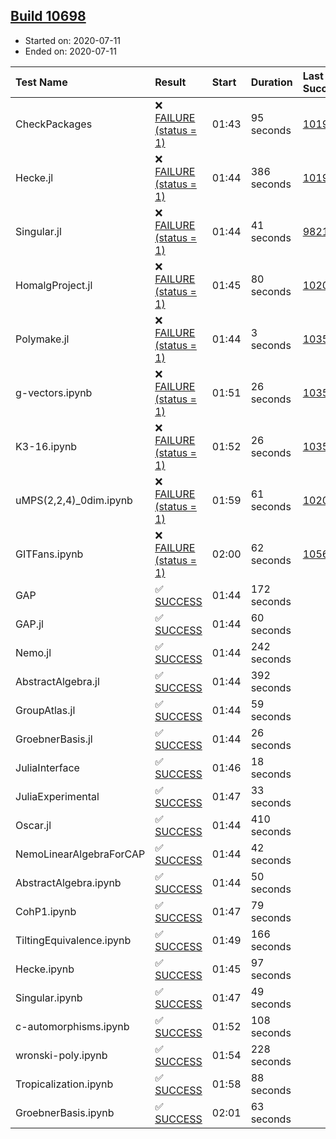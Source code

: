 ## [Build 10698](https://oscarci.mathematik.uni-kl.de/job/oscar/10698/)

* Started on: 2020-07-11
* Ended on: 2020-07-11

| Test Name    | Result | Start | Duration | Last Success | First Failure |
|:-------------|:-------|:------|:---------|:-------------|:--------------|
| CheckPackages | ❌ [FAILURE (status = 1)](https://oscarci.mathematik.uni-kl.de/job/oscar/10698/artifact/logs/build-10698/CheckPackages.log) | 01:43 | 95 seconds | [10197](https://oscarci.mathematik.uni-kl.de/job/oscar/10197/) | [10198](https://oscarci.mathematik.uni-kl.de/job/oscar/10198/) |
| Hecke.jl | ❌ [FAILURE (status = 1)](https://oscarci.mathematik.uni-kl.de/job/oscar/10698/artifact/logs/build-10698/Hecke.jl.log) | 01:44 | 386 seconds | [10197](https://oscarci.mathematik.uni-kl.de/job/oscar/10197/) | [10198](https://oscarci.mathematik.uni-kl.de/job/oscar/10198/) |
| Singular.jl | ❌ [FAILURE (status = 1)](https://oscarci.mathematik.uni-kl.de/job/oscar/10698/artifact/logs/build-10698/Singular.jl.log) | 01:44 | 41 seconds | [9821](https://oscarci.mathematik.uni-kl.de/job/oscar/9821/) | [9822](https://oscarci.mathematik.uni-kl.de/job/oscar/9822/) |
| HomalgProject.jl | ❌ [FAILURE (status = 1)](https://oscarci.mathematik.uni-kl.de/job/oscar/10698/artifact/logs/build-10698/HomalgProject.jl.log) | 01:45 | 80 seconds | [10209](https://oscarci.mathematik.uni-kl.de/job/oscar/10209/) | [10210](https://oscarci.mathematik.uni-kl.de/job/oscar/10210/) |
| Polymake.jl | ❌ [FAILURE (status = 1)](https://oscarci.mathematik.uni-kl.de/job/oscar/10698/artifact/logs/build-10698/Polymake.jl.log) | 01:44 | 3 seconds | [10356](https://oscarci.mathematik.uni-kl.de/job/oscar/10356/) | [10357](https://oscarci.mathematik.uni-kl.de/job/oscar/10357/) |
| g-vectors.ipynb | ❌ [FAILURE (status = 1)](https://oscarci.mathematik.uni-kl.de/job/oscar/10698/artifact/logs/build-10698/g-vectors.ipynb.log) | 01:51 | 26 seconds | [10356](https://oscarci.mathematik.uni-kl.de/job/oscar/10356/) | [10357](https://oscarci.mathematik.uni-kl.de/job/oscar/10357/) |
| K3-16.ipynb | ❌ [FAILURE (status = 1)](https://oscarci.mathematik.uni-kl.de/job/oscar/10698/artifact/logs/build-10698/K3-16.ipynb.log) | 01:52 | 26 seconds | [10356](https://oscarci.mathematik.uni-kl.de/job/oscar/10356/) | [10357](https://oscarci.mathematik.uni-kl.de/job/oscar/10357/) |
| uMPS(2,2,4)_0dim.ipynb | ❌ [FAILURE (status = 1)](https://oscarci.mathematik.uni-kl.de/job/oscar/10698/artifact/logs/build-10698/uMPS-2-2-4-_0dim.ipynb.log) | 01:59 | 61 seconds | [10209](https://oscarci.mathematik.uni-kl.de/job/oscar/10209/) | [10210](https://oscarci.mathematik.uni-kl.de/job/oscar/10210/) |
| GITFans.ipynb | ❌ [FAILURE (status = 1)](https://oscarci.mathematik.uni-kl.de/job/oscar/10698/artifact/logs/build-10698/GITFans.ipynb.log) | 02:00 | 62 seconds | [10566](https://oscarci.mathematik.uni-kl.de/job/oscar/10566/) | [10567](https://oscarci.mathematik.uni-kl.de/job/oscar/10567/) |
| GAP | ✅ [SUCCESS](https://oscarci.mathematik.uni-kl.de/job/oscar/10698/artifact/logs/build-10698/GAP.log) | 01:44 | 172 seconds |  |  |
| GAP.jl | ✅ [SUCCESS](https://oscarci.mathematik.uni-kl.de/job/oscar/10698/artifact/logs/build-10698/GAP.jl.log) | 01:44 | 60 seconds |  |  |
| Nemo.jl | ✅ [SUCCESS](https://oscarci.mathematik.uni-kl.de/job/oscar/10698/artifact/logs/build-10698/Nemo.jl.log) | 01:44 | 242 seconds |  |  |
| AbstractAlgebra.jl | ✅ [SUCCESS](https://oscarci.mathematik.uni-kl.de/job/oscar/10698/artifact/logs/build-10698/AbstractAlgebra.jl.log) | 01:44 | 392 seconds |  |  |
| GroupAtlas.jl | ✅ [SUCCESS](https://oscarci.mathematik.uni-kl.de/job/oscar/10698/artifact/logs/build-10698/GroupAtlas.jl.log) | 01:44 | 59 seconds |  |  |
| GroebnerBasis.jl | ✅ [SUCCESS](https://oscarci.mathematik.uni-kl.de/job/oscar/10698/artifact/logs/build-10698/GroebnerBasis.jl.log) | 01:44 | 26 seconds |  |  |
| JuliaInterface | ✅ [SUCCESS](https://oscarci.mathematik.uni-kl.de/job/oscar/10698/artifact/logs/build-10698/JuliaInterface.log) | 01:46 | 18 seconds |  |  |
| JuliaExperimental | ✅ [SUCCESS](https://oscarci.mathematik.uni-kl.de/job/oscar/10698/artifact/logs/build-10698/JuliaExperimental.log) | 01:47 | 33 seconds |  |  |
| Oscar.jl | ✅ [SUCCESS](https://oscarci.mathematik.uni-kl.de/job/oscar/10698/artifact/logs/build-10698/Oscar.jl.log) | 01:44 | 410 seconds |  |  |
| NemoLinearAlgebraForCAP | ✅ [SUCCESS](https://oscarci.mathematik.uni-kl.de/job/oscar/10698/artifact/logs/build-10698/NemoLinearAlgebraForCAP.log) | 01:44 | 42 seconds |  |  |
| AbstractAlgebra.ipynb | ✅ [SUCCESS](https://oscarci.mathematik.uni-kl.de/job/oscar/10698/artifact/logs/build-10698/AbstractAlgebra.ipynb.log) | 01:44 | 50 seconds |  |  |
| CohP1.ipynb | ✅ [SUCCESS](https://oscarci.mathematik.uni-kl.de/job/oscar/10698/artifact/logs/build-10698/CohP1.ipynb.log) | 01:47 | 79 seconds |  |  |
| TiltingEquivalence.ipynb | ✅ [SUCCESS](https://oscarci.mathematik.uni-kl.de/job/oscar/10698/artifact/logs/build-10698/TiltingEquivalence.ipynb.log) | 01:49 | 166 seconds |  |  |
| Hecke.ipynb | ✅ [SUCCESS](https://oscarci.mathematik.uni-kl.de/job/oscar/10698/artifact/logs/build-10698/Hecke.ipynb.log) | 01:45 | 97 seconds |  |  |
| Singular.ipynb | ✅ [SUCCESS](https://oscarci.mathematik.uni-kl.de/job/oscar/10698/artifact/logs/build-10698/Singular.ipynb.log) | 01:47 | 49 seconds |  |  |
| c-automorphisms.ipynb | ✅ [SUCCESS](https://oscarci.mathematik.uni-kl.de/job/oscar/10698/artifact/logs/build-10698/c-automorphisms.ipynb.log) | 01:52 | 108 seconds |  |  |
| wronski-poly.ipynb | ✅ [SUCCESS](https://oscarci.mathematik.uni-kl.de/job/oscar/10698/artifact/logs/build-10698/wronski-poly.ipynb.log) | 01:54 | 228 seconds |  |  |
| Tropicalization.ipynb | ✅ [SUCCESS](https://oscarci.mathematik.uni-kl.de/job/oscar/10698/artifact/logs/build-10698/Tropicalization.ipynb.log) | 01:58 | 88 seconds |  |  |
| GroebnerBasis.ipynb | ✅ [SUCCESS](https://oscarci.mathematik.uni-kl.de/job/oscar/10698/artifact/logs/build-10698/GroebnerBasis.ipynb.log) | 02:01 | 63 seconds |  |  |
